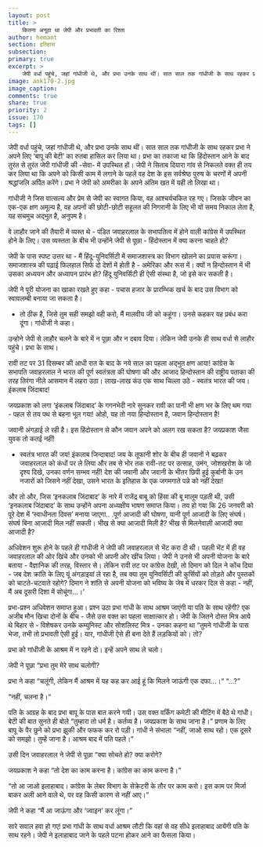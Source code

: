 ```yaml
---
layout: post
title: >
    कितना अनूठा था जेपी और प्रभावती का रिश्ता
author: hemant
section: इतिहास
subsection:
primary: true
excerpt: >
    जेपी वर्धा पहुंचे, जहां गांधीजी थे, और प्रभा उनके साथ थीं। सात साल तक गांधीजी के साथ रहकर प्रभा ने अपने लिए ‘बापू की बेटी’ का रुतबा हासिल कर लिया था। प्रभा का तकाजा था कि हिंदोस्तान आने के बाद तुरंत से तुरंत जेपी गांधीजी की -सेवा- में उपस्थित हों।
image: ank170-2.jpg
image_caption: 
comments: true
share: true
priority: 2
issue: 170
tags: []
---
```


जेपी वर्धा पहुंचे, जहां गांधीजी थे, और प्रभा उनके साथ थीं। सात साल तक गांधीजी के साथ रहकर प्रभा ने अपने लिए
‘बापू की बेटी’ का रुतबा हासिल कर लिया था। प्रभा का तकाजा था कि हिंदोस्तान आने के बाद तुरंत से तुरंत जेपी
गांधीजी की -सेवा- में उपस्थित हों। जेपी ने सिताब दियारा गांव से निकलते वक्त ही तय कर लिया था कि अपने को किसी
काम में लगाने के पहले वह देश के इस सर्वश्रेष्ठ पुरुष के चरणों में अपनी श्रद्धांजलि अर्पित करेंगे। प्रभा ने जेपी को
अमरीका के अपने अंतिम खत में यही तो लिखा था।

गांधीजी ने जिस वात्सल्य और प्रेम से जेपी का स्वागत किया, वह आश्चर्यचकित रह गए। जिसके जीवन
का एक-एक क्षण अमूल्य है, वह अपनों की छोटी-छोटी सहूलत की निगरानी के लिए भी यों समय
निकाल लेता है, यह सचमुच अद्भुत है, अनुपम है।

वे लाहौर जाने की तैयारी में व्यस्त थे - पंडित जवाहरलाल के सभापतित्व में होने वाली कांग्रेस में
उपस्थित होने के लिए। उस व्यस्तता के बीच भी उन्होंने जेपी से पूछा - हिंदोस्तान में क्या करना
चाहते हो?

जेपी के पास स्पष्ट उत्तर था - मैं हिंदू-युनिवर्सिटी में समाजशास्त्र का विभाग खोलने का प्रयास
करूंगा। समाजशास्त्र की पढ़ाई फिलहाल सिर्फ दो देशों में होती है - अमेरिका और रूस में। क्यों न
हिन्दोस्तान में भी उसका अध्ययन और अध्यापन प्रारंभ हो? हिंदू युनिवर्सिटी ही ऐसी संस्था है, जो इसे
कर सकती है।

जेपी ने पूरी योजना का खाका रखते हुए कहा - पचास हजार के प्रारम्भिक खर्च के बाद उस विभाग को
स्वावलम्बी बनाया जा सकता है।

- तो ठीक है, जिसे तुम सही समझो वही करो, मैं मालवीय जी को कहूंगा। उनसे कहकर यह प्रबंध करा
दूंगा। गांधीजी ने कहा।

उन्होने जेपी से लाहौर चलने के बारे में न पूछा और न दबाव दिया। लेकिन जेपी उनके ही साथ वर्धा से
लाहौर पहुंचे। प्रभा के साथ।

रावी तट पर
31 दिसम्बर की आधी रात के बाद के नये साल का पहला अद्भुत क्षण आया! कांग्रेस के सभापति
जवाहरलाल ने भारत की पूर्ण स्वतंत्रता की घोषणा की और आजाद हिन्दोस्तान की राष्ट्रीय पताका की
तरह तिरंगा नीले आसमान में लहरा उठा। लाख-लाख कंठ एक साथ चिल्ला उठे - स्वतंत्र भारत की जय।
इंकलाब जिंदाबाद!

जयप्रकाश को लगा ‘इंकलाब जिंदाबाद’ के गगनभेदी नारे सुनकर रावी का पानी भी क्षण भर के लिए थम
गया - पहल से तय पथ से बहना भूल गया! ओहो, यह तो नया हिन्दोस्तान है, जवान हिन्दोस्तान है!

जवानी अंगड़ाई ले रही है। इस हिंदोस्तान से कौन जवान अपने को अलग रख सकता है? जयप्रकाश जैसा
युवक तो कतई नहीं!

- स्वतंत्र भारत की जय! इंकलाब जिन्दाबाद! जय के तूफानी शोर के बीच ही जवानों ने बढ़कर जवाहरलाल को
कंधों पर ले लिया और तब से भोर तक रावी-तट पर उत्साह, उमंग, जोशखरोश के जो दृश्य दिखे, उनका
वर्णन सम्भव नहीं! देश की जवानी और जवानी के भीतर छिपी हुई कुर्बानी के उन नजारों को जिसने
नहीं देखा, उसने भारत के इतिहास के एक जगमगाते पन्ने को नहीं देखा!

और तो और, जिस ‘इनकलाब जिंदाबाद’ के नारे में राजेंद्र बाबू को हिंसा की बू मालूम पड़ती थी, उसी
‘इनकलाब जिंदाबाद’ के साथ उन्होंने अपना अध्यक्षीय भाषण समाप्त किया। तय हो गया कि 26 जनवरी
को पूरे देश में ‘स्वाधीनता दिवस’ मनाया जाएगा.. .पूर्ण आजादी की घोषणा, यानी पूर्ण आजादी के लिए
संघर्ष। संघर्ष बिना आजादी मिल नहीं सकती। भीख से क्या आजादी मिली है? भीख से मिलनेवाली
आजादी क्या आजादी है?

अधिवेशन शुरू होने के पहले ही गांधीजी ने जेपी की जवाहरलाल से भेंट करा दी थी। पहली भेंट में ही
वह जवाहरलाल की ओर खिंचे और उनको भी अपनी ओर खींच लिया। जेपी ने उनसे भी अपनी योजना
के बारे बताया - वैज्ञानिक की तरह, विस्तार से। लेकिन रावी तट पर कांग्रेस देखी, तो दिमाग को दिल
ने कोंच दिया - जब देश क्रांति के लिए यूं अंगड़ाइयां ले रहा है, तब क्या तुम युनिवर्सिटी की कुर्सियों
को तोड़ते और पुस्तकों को चाटते-चटवाते रहोगे? दिमाग ने शांति से अपनी योजना को भविष्य के जेब
में धरकर दिल से कहा  - नहीं, मैं अब दूसरी दिशा में सोचूंगा...।’

प्रभा-प्रश्न
अधिवेशन समाप्त हुआ। प्रश्न उठा प्रभा गांधी के साथ आश्रम जाएंगी या पति के साथ रहेंगी? एक
अजीब मौन खिचा दोनों के बीच - जैसे उस वक्त का पहला साक्षात्कार हो। जेपी के जितने दोस्त मित्र
आये थे बिहार से - विशेषकर उनके कम्युनिस्ट और सोशलिस्ट मित्र - उनका कहना था  “तुमने
गांधीजी के पास भेजा, तभी तो प्रभावती ऐसी हुई। यार, गांधीजी ऐसे ही बना देते हैं लड़कियों को।
तो?

प्रभा को गांधीजी के आश्रम में न रहने दो। इन्हें अपने साथ ले चलो।

जेपी ने पूछा “प्रभा तुम मेरे साथ चलोगी?

प्रभा ने कहा “चलूंगी, लेकिन मैं आश्रम में यह कह कर आई हूं कि मिलने जाऊंगी एक दफा...।“
“...?”

“नहीं, चलना है।“

पति के आग्रह के बाद प्रभा बापू के पास बात करने गयी। उस वक्त वर्किंग कमेटी की मीटिंग में बैठे थे
गांधी। बेटी की बात सुनते ही बोले “तुम्हारा तो धर्म है। कर्तव्य है। जयप्रकाश के साथ जाना है।”
प्रणाम के लिए बापू के पैर छुने को प्रभा झुकी और फफक कर रो पड़ी। गांधी ने संभाला “नहीं, जाओ
साथ रहो। एक दूसरे को समझो। तुम्हें जाना है। आश्रम बाद में पति पहले।”

उसी दिन जवाहरलाल ने जेपी से पूछा “क्या सोचते हो? क्या करोगे?

जयप्रकाश ने कहा “तो देश का काम करना है। कांग्रेस का काम करना है।”

“तो आ जाओ इलाहाबाद। कांग्रेस के लेबर विभाग के सेक्रेटरी के तौर पर काम करो। इस काम पर मिर्जा
बाकर अली आने वाले थे, पर वह किसी कारण से नहीं आए।”

जेपी ने कहा “मैं आ जाऊंगा और ‘ज्वाइन’ कर लूंगा।”

सारे सवाल हवा हो गए! प्रभा गांधी के साथ वर्धा आश्रम लौटी कि वहां से वह सीधे इलाहाबाद आयेंगी पति के साथ रहने। जेपी ने इलाहाबाद जाने के पहले पटना होकर आने का फैसला किया।